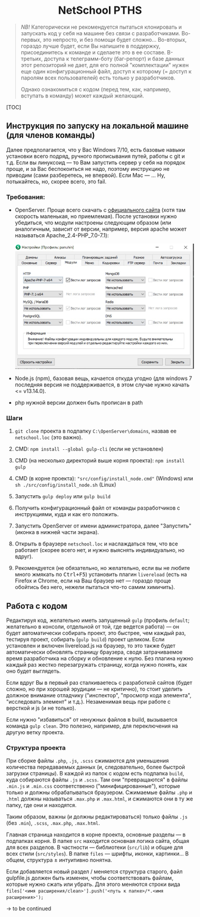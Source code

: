<h1 align="center">NetSchool PTHS</h1>

>  *NB!*    Категорически не рекомендуется пытаться клонировать и запускать код у себя на машине без связи с разработчиками. Во-первых, это непросто, и без помощи будет сложно... Во-вторых, гораздо лучше будет, если Вы напишите в поддержку, присоединитесь к команде и сделаете это в ее составе. В-третьих, доступа к телеграмм-боту (баг-репорт) и базе данных этот репозиторий не дает, для его полной "комплектации" нужен еще один конфигурационный файл, доступ к которому (= доступ к паролям всех пользователей) есть только у разработчиков. 
>
>  Однако ознакомиться с кодом (перед тем, как, например, вступать в команду) может каждый желающий.

[TOC]

## Инструкция по запуску на локальной машине (для членов команды)

Далее предполагается, что у Вас Windows 7/10, есть базовые навыки установки всего подряд, ручного прописывания путей, работы с git и т.д. Если вы линуксоид — то Вам запустить сервер у себя на порядок проще, и за Вас беспокоиться не надо, поэтому инструкцию не приводим (сами разберетесь, не впервой). Если Mac — ... Ну, потыкайтесь, но, скорее всего, это fail.

### Требования:

-  OpenServer. Проще всего скачать с [официального сайта](https://ospanel.io/download/) (хотя там скорость маленькая, но приемлемая). После установки нужно убедиться, что модули настроены следующим образом (или аналогичным, зависит от версии, например, версия apache может называться Apache_2.4-PHP_7.0-7.1):

   ![open_server_config](files/screenshots/open_server_config.jpg)



-  Node.js (npm), базовая вещь, качается откуда угодно (для windows 7 последняя версия не поддерживается, в этом случае нужно качать <= v13.14.0).

-  php нужной версии должен быть прописан в path

### Шаги

1. `git clone` проекта в подпапку `C:\OpenServer\domains`, назвав ее `netschool.loc` (это важно).

2. CMD: `npm install --global gulp-cli` (если не установлен)

3. CMD (на несколько директорий выше корня проекта): `npm install gulp`

4. CMD (в корне проекта): `"src/config/install_node.cmd"` (Windows) или `sh ./src/config/install_node.sh` (Linux)

5. Запустить `gulp deploy` или `gulp build`

6. Получить конфигурационный файл от команды разработчиков с инструкциями, куда и как его положить.

7. Запустить OpenServer от имени администратора, далее "Запустить" (иконка в нижней части экрана).

8. Открыть в браузере `netschool.loc` и наслаждаться тем, что все работает (скорее всего нет, и нужно выяснять индивидуально, но вдруг).

9. Рекомендуется (не обязательно, но желательно, если вы не любите много жмякать по <kbd>Ctrl+F5</kbd>) установить плагин `livereload` (есть на Firefox и Chrome, если на Ваш браузер нет — гораздо проще обойтись без него, нежели пытаться что-то самим химичить).



## Работа с кодом

Редактируя код, желательно иметь запущенный `gulp`  (профиль `default`; желательно в консоли, отдельной от той, где ведется работа) — он будет автоматически собирать проект, это быстрее, чем каждый раз, тестируя проект, собирать (`gulp build`) проект целиком. Если установлен и включен livereload.js на браузер, то это также будет автоматически обновлять страницу браузера, сводя затрачиваемое время разработчика на сборку и обновление к нулю. Без плагина нужно каждый раз жестко перезагружать страницу, когда нужно понять, как оно будет выглядеть.

Если вдруг Вы в первый раз сталкиваетесь с разработкой сайтов (будет сложно, но при хорошей эрудиции — не критично), то стоит уделить должное внимание отладчику ("инспектор", "просмотр кода элемента", "исследовать элемент" и т.д.). Незаменимая вещь при работе с версткой и js (и не только).

Если нужно "избавиться" от ненужных файлов в build, вызывается команда `gulp clean`. Это полезно, например, для переключения на другую ветку проекта.


### Структура проекта

При сборке файлы `.php`, `.js`, `.scss` сжимаются для уменьшения количества передаваемых данных (и, следовательно, более быстрой загрузки страницы). В каждой из папок с кодом есть подпапка `build`, куда собираются файлы  `.js` и `.scss`. Там они "превращаются" в файлы `.min.js` и `.min.css` соответственно ("минифицированные"), которые только и должны обрабатываться браузером. Сжимаемые файлы `.php` и `.html` должны называться `.max.php` и `.max.html`, и сжимаются они в ту же папку, где они и находятся.

Таким образом, важны (и должны редактироваться) только файлы `.js` (без `.min`), `.scss`, `.max.php`, `.max.html`.

Главная страница находится в корне проекта, основные разделы — в подпапках корня. В папке `src` находится основная логика сайта, общая для всех разделов. В частности — библиотеки (`src/lib`) и общие для всех стили (`src/styles`). В папке `files` — шрифты, иконки, картинки... В общем, структура ± интуитивно понятна.

Если добавляется новый раздел / меняется структура старого, файл gulpfile.js должен быть изменен, чтобы соответствовать файлам, которые нужно сжать или убрать. Для этого меняются строки вида `files['<имя расширения/clean>'].push('<путь к папке>/*.<имя расширения>');`

→ to be continued
